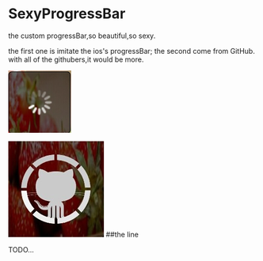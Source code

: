 SexyProgressBar
===============

the custom progressBar,so beautiful,so sexy.

the first one is imitate the ios's progressBar;
the second come from GitHub.
with all of the githubers,it would be more.


![](https://github.com/sunalong/sources/blob/master/ios_progressbar.png)

![](https://github.com/sunalong/sources/blob/master/cat.png)
##the line

TODO...

